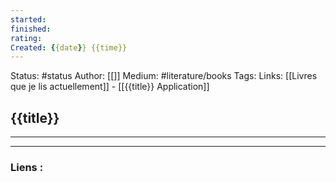 ```yaml
---
started:
finished:
rating:
Created: {{date}} {{time}}
---
```


Status: #status
Author: [[]]
Medium: #literature/books 
Tags:
Links: [[Livres que je lis actuellement]] - [[{{title}} Application]]

## {{title}}

___



___

### Liens :

